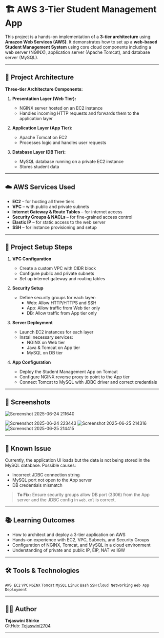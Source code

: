 # 🏗️ AWS 3-Tier Student Management App

This project is a hands-on implementation of a **3-tier architecture** using **Amazon Web Services (AWS)**. It demonstrates how to set up a **web-based Student Management System** using core cloud components including a web server (NGINX), application server (Apache Tomcat), and database server (MySQL).

---

## 📌 Project Architecture

**Three-tier Architecture Components:**

1. **Presentation Layer (Web Tier):**
   - NGINX server hosted on an EC2 instance
   - Handles incoming HTTP requests and forwards them to the application layer

2. **Application Layer (App Tier):**
   - Apache Tomcat on EC2
   - Processes logic and handles user requests

3. **Database Layer (DB Tier):**
   - MySQL database running on a private EC2 instance
   - Stores student data

---

## ☁️ AWS Services Used

- **EC2** – for hosting all three tiers
- **VPC** – with public and private subnets
- **Internet Gateway & Route Tables** – for internet access
- **Security Groups & NACLs** – for fine-grained access control
- **Elastic IP** – for static access to the web server
- **SSH** – for instance provisioning and setup

---

## 🔧 Project Setup Steps

1. **VPC Configuration**
   - Create a custom VPC with CIDR block
   - Configure public and private subnets
   - Set up internet gateway and routing tables

2. **Security Setup**
   - Define security groups for each layer:
     - Web: Allow HTTP/HTTPS and SSH
     - App: Allow traffic from Web tier only
     - DB: Allow traffic from App tier only

3. **Server Deployment**
   - Launch EC2 instances for each layer
   - Install necessary services:
     - NGINX on Web tier
     - Java & Tomcat on App tier
     - MySQL on DB tier

4. **App Configuration**
   - Deploy the Student Management App on Tomcat
   - Configure NGINX reverse proxy to point to the App tier
   - Connect Tomcat to MySQL with JDBC driver and correct credentials

---

## 📸 Screenshots

![Screenshot 2025-06-24 211640](https://github.com/user-attachments/assets/d94cac92-88f4-4c70-8184-ab031d30ad02)

![Screenshot 2025-06-24 223443](https://github.com/user-attachments/assets/13d50560-f3d6-425b-9b1e-6c5d3e24717b)
![Screenshot 2025-06-25 214316](https://github.com/user-attachments/assets/84f8a80d-898e-4056-a8c9-45d05b4bbdf7)
![Screenshot 2025-06-25 214415](https://github.com/user-attachments/assets/462bbdea-37fc-4883-ad9c-1aacb81d6151)


---

## 🧪 Known Issue

Currently, the application UI loads but the data is not being stored in the MySQL database. Possible causes:
- Incorrect JDBC connection string
- MySQL port not open to the App server
- DB credentials mismatch

> **To Fix:** Ensure security groups allow DB port (3306) from the App server and the JDBC config in `web.xml` is correct.

---

## 📚 Learning Outcomes

- How to architect and deploy a 3-tier application on AWS
- Hands-on experience with EC2, VPC, Subnets, and Security Groups
- Configuration of NGINX, Tomcat, and MySQL in a cloud environment
- Understanding of private and public IP, EIP, NAT vs IGW

---

## 🛠️ Tools & Technologies

`AWS EC2` `VPC` `NGINX` `Tomcat` `MySQL` `Linux` `Bash` `SSH` `Cloud Networking` `Web App Deployment`

---

## 🙋‍♀️ Author

**Tejaswini Shirke**  
GitHub: [Tejaswini2704](https://github.com/Tejaswini2704)

---
